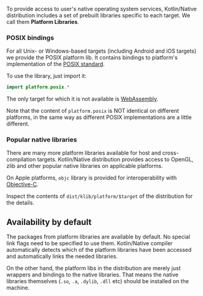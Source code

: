 [//]: # (title: Platform libraries)

To provide access to user's native operating system services,
Kotlin/Native distribution includes a set of prebuilt libraries specific to
each target. We call them **Platform Libraries**.

### POSIX bindings

For all Unix- or Windows-based targets (including Android and
iOS targets) we provide the POSIX platform lib. It contains bindings
to platform's implementation of the [POSIX standard](https://en.wikipedia.org/wiki/POSIX).

To use the library, just import it: 

```kotlin
import platform.posix.*
```

The only target for which it is not available is [WebAssembly](https://en.wikipedia.org/wiki/WebAssembly).

Note that the content of `platform.posix` is NOT identical on
different platforms, in the same way as different POSIX implementations
are a little different.

### Popular native libraries

There are many more platform libraries available for host and
cross-compilation targets.  Kotlin/Native distribution provides access to
OpenGL, zlib and other popular native libraries on
applicable platforms.

On Apple platforms, `objc` library is provided for interoperability with [Objective-C](https://en.wikipedia.org/wiki/Objective-C).

Inspect the contents of `dist/klib/platform/$target` of the distribution for the details.

## Availability by default

The packages from platform libraries are available by default. No
special link flags need to be specified to use them. Kotlin/Native
compiler automatically detects which of the platform libraries have
been accessed and automatically links the needed libraries.

On the other hand, the platform libs in the distribution are merely
just wrappers and bindings to the native libraries.  That means the
native libraries themselves (`.so`, `.a`, `.dylib`, `.dll` etc)
should be installed on the machine.

